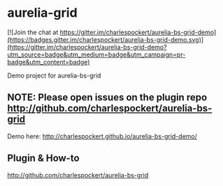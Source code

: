 # aurelia-grid

[![Join the chat at https://gitter.im/charlespockert/aurelia-bs-grid-demo](https://badges.gitter.im/charlespockert/aurelia-bs-grid-demo.svg)](https://gitter.im/charlespockert/aurelia-bs-grid-demo?utm_source=badge&utm_medium=badge&utm_campaign=pr-badge&utm_content=badge)

Demo project for aurelia-bs-grid

## NOTE: Please open issues on the plugin repo http://github.com/charlespockert/aurelia-bs-grid

Demo here:
http://charlespockert.github.io/aurelia-bs-grid-demo/

## Plugin & How-to

http://github.com/charlespockert/aurelia-bs-grid
